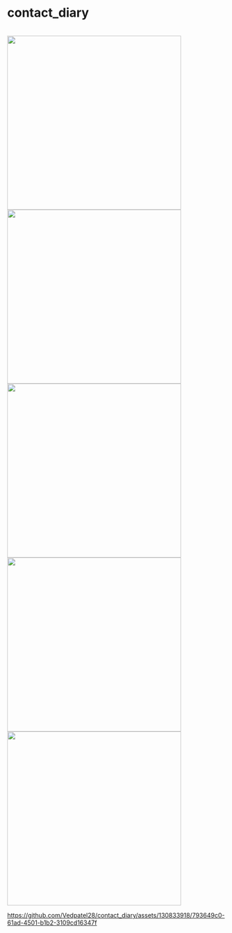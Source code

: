 # contact_diary

<br>
<img src = "https://github.com/Vedpatel28/contact_diary/assets/130833918/7dfc93e5-737c-4d85-af17-b447cbe54560" height = "400"></img>
<img src = "https://github.com/Vedpatel28/contact_diary/assets/130833918/8d5ac286-1b00-4118-bdab-1a890f65bdbf" height = "400"></img>
<img src = "https://github.com/Vedpatel28/contact_diary/assets/130833918/2e690a59-1519-4eb0-ae40-1f862089ca6c" height = "400"></img>
<img src = "https://github.com/Vedpatel28/contact_diary/assets/130833918/e3afac02-0c29-4351-83af-2d2e761febb2" height = "400"></img>
<img src = "https://github.com/Vedpatel28/contact_diary/assets/130833918/ca523624-58f4-46af-a55c-1d0c47665c8f" height = "400"></img>

https://github.com/Vedpatel28/contact_diary/assets/130833918/793649c0-61ad-4501-b1b2-3109cd16347f
